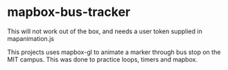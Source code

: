 # mapbox-bus-tracker
This will not work out of the box, and needs a user token supplied in mapanimation.js

This projects uses mapbox-gl to animate a marker through bus stop on the MIT campus. This was done to practice loops, timers and mapbox.
